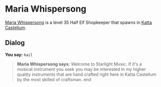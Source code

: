 # Maria Whispersong



[Maria Whispersong](/npc/160185) is a level 35 Half Elf Shopkeeper that spawns in [Katta Castellum](/zone/160).



## Dialog

**You say:** `hail`



>**Maria Whispersong says:** Welcome to Starlight Music. If it's a musical instrument you seek you may be interested in my higher quality instruments that are hand crafted right here in Katta Castellum by the most skilled of craftsman.
end

